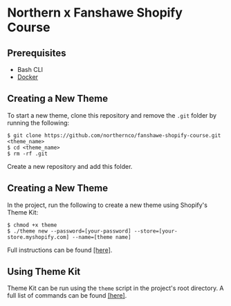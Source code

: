 # Northern x Fanshawe Shopify Course

## Prerequisites
- Bash CLI
- [Docker](https://docs.docker.com/install/)

## Creating a New Theme

To start a new theme, clone this repository and remove the `.git` folder by running the following:

```console
$ git clone https://github.com/northernco/fanshawe-shopify-course.git <theme_name>
$ cd <theme_name>
$ rm -rf .git
```

Create a new repository and add this folder.

## Creating a New Theme

In the project, run the following to create a new theme using Shopify's Theme Kit:

```console
$ chmod +x theme
$ ./theme new --password=[your-password] --store=[your-store.myshopify.com] --name=[theme name]
```

Full instructions can be found [[here]](https://shopify.github.io/themekit/#get-api-access).

## Using Theme Kit

Theme Kit can be run using the `theme` script in the project's root directory. A full list of commands can be found [[here]](https://shopify.github.io/themekit/commands/).
